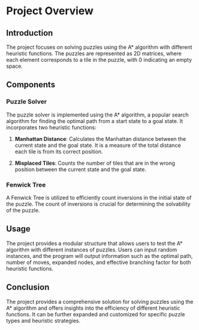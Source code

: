 # Project Overview

## Introduction
The project focuses on solving puzzles using the A* algorithm with different heuristic functions. The puzzles are represented as 2D matrices, where each element corresponds to a tile in the puzzle, with 0 indicating an empty space.

## Components

### Puzzle Solver
The puzzle solver is implemented using the A* algorithm, a popular search algorithm for finding the optimal path from a start state to a goal state. It incorporates two heuristic functions:

1. **Manhattan Distance**: Calculates the Manhattan distance between the current state and the goal state. It is a measure of the total distance each tile is from its correct position.

2. **Misplaced Tiles**: Counts the number of tiles that are in the wrong position between the current state and the goal state.

### Fenwick Tree
A Fenwick Tree is utilized to efficiently count inversions in the initial state of the puzzle. The count of inversions is crucial for determining the solvability of the puzzle.

## Usage
The project provides a modular structure that allows users to test the A* algorithm with different instances of puzzles. Users can input random instances, and the program will output information such as the optimal path, number of moves, expanded nodes, and effective branching factor for both heuristic functions.

## Conclusion
The project provides a comprehensive solution for solving puzzles using the A* algorithm and offers insights into the efficiency of different heuristic functions. It can be further expanded and customized for specific puzzle types and heuristic strategies.
